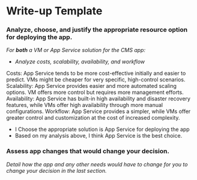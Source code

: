 # Write-up Template

### Analyze, choose, and justify the appropriate resource option for deploying the app.

*For **both** a VM or App Service solution for the CMS app:*
- *Analyze costs, scalability, availability, and workflow*

Costs: App Service tends to be more cost-effective initially and easier to predict. VMs might be cheaper for very specific, high-control scenarios.
Scalability: App Service provides easier and more automated scaling options. VM offers more control but requires more management efforts.
Availability: App Service has built-in high availability and disaster recovery features, while VMs offer high availability through more manual configurations.
Workflow: App Service provides a simpler, while VMs offer greater control and customization at the cost of increased complexity.

- I Choose the appropriate solution is App Service for deploying the app
- Based on my analysis above, I think App Service is the best choice.

### Assess app changes that would change your decision.

*Detail how the app and any other needs would have to change for you to change your decision in the last section.* 